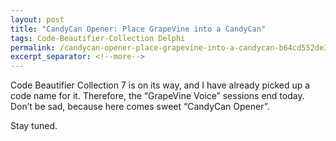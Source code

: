 ```yaml
---
layout: post
title: "CandyCan Opener: Place GrapeVine into a CandyCan"
tags: Code-Beautifier-Collection Delphi
permalink: /candycan-opener-place-grapevine-into-a-candycan-b64cd552de30
excerpt_separator: <!--more-->
---
```

Code Beautifier Collection 7 is on its way, and I have already picked up a code name for it. Therefore, the “GrapeVine Voice” sessions end today. Don’t be sad, because here comes sweet “CandyCan Opener”.

Stay tuned.
<!--more-->